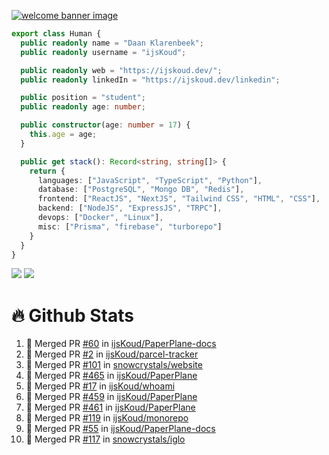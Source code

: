 <a href="https://ijskoud.dev/"><img src="https://cdn.ijskoud.dev/files/mQUav6p0z3By.jpg" alt="welcome banner image" /></a>

```ts
export class Human {
  public readonly name = "Daan Klarenbeek";
  public readonly username = "ijsKoud";

  public readonly web = "https://ijskoud.dev/";
  public readonly linkedIn = "https://ijskoud.dev/linkedin";

  public position = "student";
  public readonly age: number;

  public constructor(age: number = 17) {
    this.age = age;
  }

  public get stack(): Record<string, string[]> {
    return {
      languages: ["JavaScript", "TypeScript", "Python"],
      database: ["PostgreSQL", "Mongo DB", "Redis"],
      frontend: ["ReactJS", "NextJS", "Tailwind CSS", "HTML", "CSS"],
      backend: ["NodeJS", "ExpressJS", "TRPC"],
      devops: ["Docker", "Linux"],
      misc: ["Prisma", "firebase", "turborepo"]
    }
  }
}
```

<div>
  <img src="https://github-readme-stats.vercel.app/api/top-langs?username=ijsKoud&cache_seconds=1800&layout=compact&hide_border=true&hide_rank=true&show_icons=true&theme=dark&title_color=ffffff&hide_border=true&locale=en" />
  <img src="https://github-readme-stats.vercel.app/api?username=ijsKoud&cache_seconds=1800&hide_border=true&hide_rank=true&show_icons=true&theme=dark&title_color=ffffff&hide_border=true&locale=en">
</div>


# 🔥 Github Stats


<!--START_SECTION:activity-->
1. 🎉 Merged PR [#60](https://github.com/ijsKoud/PaperPlane-docs/pull/60) in [ijsKoud/PaperPlane-docs](https://github.com/ijsKoud/PaperPlane-docs)
2. 🎉 Merged PR [#2](https://github.com/ijsKoud/parcel-tracker/pull/2) in [ijsKoud/parcel-tracker](https://github.com/ijsKoud/parcel-tracker)
3. 🎉 Merged PR [#101](https://github.com/snowcrystals/website/pull/101) in [snowcrystals/website](https://github.com/snowcrystals/website)
4. 🎉 Merged PR [#465](https://github.com/ijsKoud/PaperPlane/pull/465) in [ijsKoud/PaperPlane](https://github.com/ijsKoud/PaperPlane)
5. 🎉 Merged PR [#17](https://github.com/ijsKoud/whoami/pull/17) in [ijsKoud/whoami](https://github.com/ijsKoud/whoami)
6. 🎉 Merged PR [#459](https://github.com/ijsKoud/PaperPlane/pull/459) in [ijsKoud/PaperPlane](https://github.com/ijsKoud/PaperPlane)
7. 🎉 Merged PR [#461](https://github.com/ijsKoud/PaperPlane/pull/461) in [ijsKoud/PaperPlane](https://github.com/ijsKoud/PaperPlane)
8. 🎉 Merged PR [#119](https://github.com/ijsKoud/monorepo/pull/119) in [ijsKoud/monorepo](https://github.com/ijsKoud/monorepo)
9. 🎉 Merged PR [#55](https://github.com/ijsKoud/PaperPlane-docs/pull/55) in [ijsKoud/PaperPlane-docs](https://github.com/ijsKoud/PaperPlane-docs)
10. 🎉 Merged PR [#117](https://github.com/snowcrystals/iglo/pull/117) in [snowcrystals/iglo](https://github.com/snowcrystals/iglo)
<!--END_SECTION:activity-->

<h1 align="center" style="display:none;"></h1>
